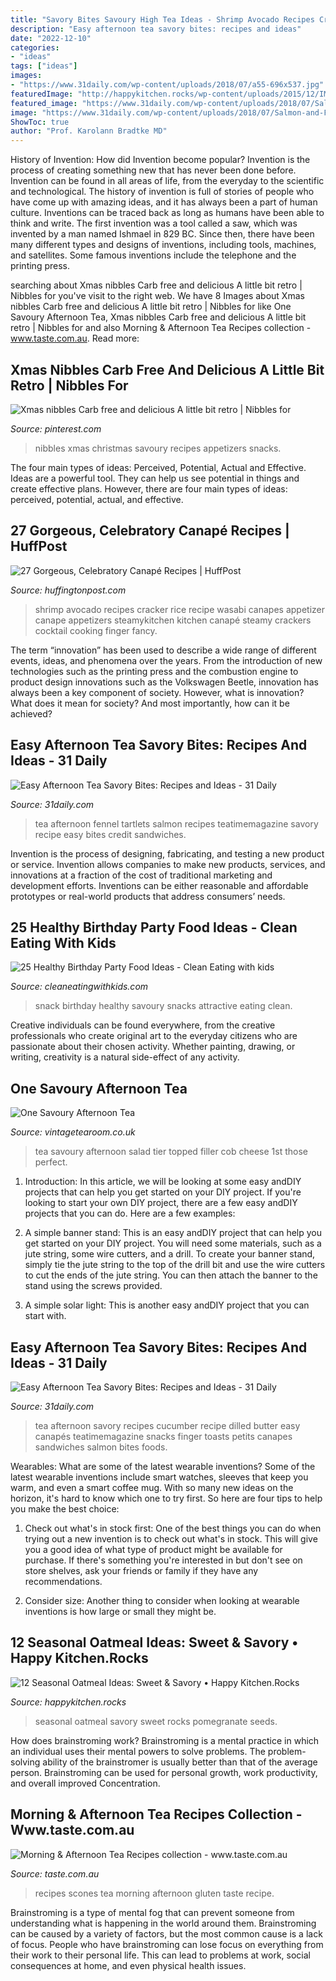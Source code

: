 ```yaml
---
title: "Savory Bites Savoury High Tea Ideas - Shrimp Avocado Recipes Cracker Rice Recipe Wasabi Canapes Appetizer Canape Appetizers Steamykitchen Kitchen Canapé Steamy Crackers Cocktail Cooking Finger Fancy"
description: "Easy afternoon tea savory bites: recipes and ideas"
date: "2022-12-10"
categories:
- "ideas"
tags: ["ideas"]
images:
- "https://www.31daily.com/wp-content/uploads/2018/07/a55-696x537.jpg"
featuredImage: "http://happykitchen.rocks/wp-content/uploads/2015/12/IMG_3770.jpg"
featured_image: "https://www.31daily.com/wp-content/uploads/2018/07/Salmon-and-Fennel-Tartlets-696x1044.jpg"
image: "https://www.31daily.com/wp-content/uploads/2018/07/Salmon-and-Fennel-Tartlets-696x1044.jpg"
ShowToc: true
author: "Prof. Karolann Bradtke MD"
---
```



History of Invention: How did Invention become popular?
Invention is the process of creating something new that has never been done before. Invention can be found in all areas of life, from the everyday to the scientific and technological. The history of invention is full of stories of people who have come up with amazing ideas, and it has always been a part of human culture. Inventions can be traced back as long as humans have been able to think and write. The first invention was a tool called a saw, which was invented by a man named Ishmael in 829 BC. Since then, there have been many different types and designs of inventions, including tools, machines, and satellites. Some famous inventions include the telephone and the printing press.

	

		
searching about Xmas nibbles Carb free and delicious A little bit retro | Nibbles for you've visit to the right web. We have 8 Images about Xmas nibbles Carb free and delicious A little bit retro | Nibbles for like One Savoury Afternoon Tea, Xmas nibbles Carb free and delicious A little bit retro | Nibbles for and also Morning &amp; Afternoon Tea Recipes collection - www.taste.com.au. Read more:
		
    
## Xmas Nibbles Carb Free And Delicious A Little Bit Retro | Nibbles For

<img loading=lazy src="https://i.pinimg.com/originals/f4/4a/c2/f44ac2ef23af7c1712874660cbf6d0e0.jpg" onerror="this.onerror=null;this.src='https://tse2.mm.bing.net/th?id=OIP.SURW9xspp1WCeauZoDrAOQHaJ7&amp;pid=15.1';" alt="Xmas nibbles Carb free and delicious A little bit retro | Nibbles for">

_Source: pinterest.com_

>nibbles xmas christmas savoury recipes appetizers snacks. 

	

The four main types of ideas: Perceived, Potential, Actual and Effective.
Ideas are a powerful tool. They can help us see potential in things and create effective plans. However, there are four main types of ideas: perceived, potential, actual, and effective.

    
## 27 Gorgeous, Celebratory Canapé Recipes | HuffPost

<img loading=lazy src="http://i.huffpost.com/gadgets/slideshows/330967/slide_330967_3266802_free.jpg" onerror="this.onerror=null;this.src='https://tse3.mm.bing.net/th?id=OIP.CJ1cA5tDsAg0-O4tZs4K0AHaE8&amp;pid=15.1';" alt="27 Gorgeous, Celebratory Canapé Recipes | HuffPost">

_Source: huffingtonpost.com_

>shrimp avocado recipes cracker rice recipe wasabi canapes appetizer canape appetizers steamykitchen kitchen canapé steamy crackers cocktail cooking finger fancy. 

	

The term “innovation” has been used to describe a wide range of different events, ideas, and phenomena over the years. From the introduction of new technologies such as the printing press and the combustion engine to product design innovations such as the Volkswagen Beetle, innovation has always been a key component of society. However, what is innovation? What does it mean for society? And most importantly, how can it be achieved?

    
## Easy Afternoon Tea Savory Bites: Recipes And Ideas - 31 Daily

<img loading=lazy src="https://www.31daily.com/wp-content/uploads/2018/07/Salmon-and-Fennel-Tartlets-696x1044.jpg" onerror="this.onerror=null;this.src='https://tse4.mm.bing.net/th?id=OIP.48yIUj9jGpbhh9CQzf0bkgHaLH&amp;pid=15.1';" alt="Easy Afternoon Tea Savory Bites: Recipes and Ideas - 31 Daily">

_Source: 31daily.com_

>tea afternoon fennel tartlets salmon recipes teatimemagazine savory recipe easy bites credit sandwiches. 

	

Invention is the process of designing, fabricating, and testing a new product or service. Invention allows companies to make new products, services, and innovations at a fraction of the cost of traditional marketing and development efforts. Inventions can be either reasonable and affordable prototypes or real-world products that address consumers’ needs.

    
## 25 Healthy Birthday Party Food Ideas - Clean Eating With Kids

<img loading=lazy src="https://www.cleaneatingwithkids.com/wp-content/uploads/2017/09/savoury-1.jpg" onerror="this.onerror=null;this.src='https://tse3.mm.bing.net/th?id=OIP.EGZSSgH7iKF6p7Bd1Ht1wwHaHa&amp;pid=15.1';" alt="25 Healthy Birthday Party Food Ideas - Clean Eating with kids">

_Source: cleaneatingwithkids.com_

>snack birthday healthy savoury snacks attractive eating clean. 

	

Creative individuals can be found everywhere, from the creative professionals who create original art to the everyday citizens who are passionate about their chosen activity. Whether painting, drawing, or writing, creativity is a natural side-effect of any activity.

    
## One Savoury Afternoon Tea

<img loading=lazy src="https://d11fdyfhxcs9cr.cloudfront.net/templates/462171/myimages/savoury_tea.png" onerror="this.onerror=null;this.src='https://tse4.mm.bing.net/th?id=OIP.pqhIiaQnZVMCkn-5LVPFHQHaIL&amp;pid=15.1';" alt="One Savoury Afternoon Tea">

_Source: vintagetearoom.co.uk_

>tea savoury afternoon salad tier topped filler cob cheese 1st those perfect. 

	

1) Introduction: In this article, we will be looking at some easy andDIY projects that can help you get started on your DIY project.
If you're looking to start your own DIY project, there are a few easy andDIY projects that you can do. Here are a few examples:
1) A simple banner stand: This is an easy andDIY project that can help you get started on your DIY project. You will need some materials, such as a jute string, some wire cutters, and a drill. To create your banner stand, simply tie the jute string to the top of the drill bit and use the wire cutters to cut the ends of the jute string. You can then attach the banner to the stand using the screws provided.

2) A simple solar light: This is another easy andDIY project that you can start with.

    
## Easy Afternoon Tea Savory Bites: Recipes And Ideas - 31 Daily

<img loading=lazy src="https://www.31daily.com/wp-content/uploads/2018/07/a55-696x537.jpg" onerror="this.onerror=null;this.src='https://tse1.mm.bing.net/th?id=OIP.jnWh2dC217T1rJAsSUeqdQHaFt&amp;pid=15.1';" alt="Easy Afternoon Tea Savory Bites: Recipes and Ideas - 31 Daily">

_Source: 31daily.com_

>tea afternoon savory recipes cucumber recipe dilled butter easy canapés teatimemagazine snacks finger toasts petits canapes sandwiches salmon bites foods. 

	

Wearables: What are some of the latest wearable inventions?
Some of the latest wearable inventions include smart watches, sleeves that keep you warm, and even a smart coffee mug. With so many new ideas on the horizon, it's hard to know which one to try first. So here are four tips to help you make the best choice:
1. Check out what's in stock first: One of the best things you can do when trying out a new invention is to check out what's in stock. This will give you a good idea of what type of product might be available for purchase. If there's something you're interested in but don't see on store shelves, ask your friends or family if they have any recommendations.

2. Consider size: Another thing to consider when looking at wearable inventions is how large or small they might be.

    
## 12 Seasonal Oatmeal Ideas: Sweet &amp; Savory • Happy Kitchen.Rocks

<img loading=lazy src="http://happykitchen.rocks/wp-content/uploads/2015/12/IMG_3770.jpg" onerror="this.onerror=null;this.src='https://tse3.mm.bing.net/th?id=OIP.fUoVGiaQ4__s1198KXZ4GAHaHa&amp;pid=15.1';" alt="12 Seasonal Oatmeal Ideas: Sweet &amp; Savory • Happy Kitchen.Rocks">

_Source: happykitchen.rocks_

>seasonal oatmeal savory sweet rocks pomegranate seeds. 

	

How does brainstroming work?
Brainstroming is a mental practice in which an individual uses their mental powers to solve problems. The problem-solving ability of the brainstromer is usually better than that of the average person. Brainstroming can be used for personal growth, work productivity, and overall improved Concentration.

    
## Morning &amp; Afternoon Tea Recipes Collection - Www.taste.com.au

<img loading=lazy src="http://www.taste.com.au/images/recipes/sfi/2014/10/39535_l.jpg" onerror="this.onerror=null;this.src='https://tse1.mm.bing.net/th?id=OIP.wfZWjMhaghpWU7wdc8k7BwHaE7&amp;pid=15.1';" alt="Morning &amp; Afternoon Tea Recipes collection - www.taste.com.au">

_Source: taste.com.au_

>recipes scones tea morning afternoon gluten taste recipe. 

	

Brainstroming is a type of mental fog that can prevent someone from understanding what is happening in the world around them. Brainstroming can be caused by a variety of factors, but the most common cause is a lack of focus. People who have brainstroming can lose focus on everything from their work to their personal life. This can lead to problems at work, social consequences at home, and even physical health issues.

